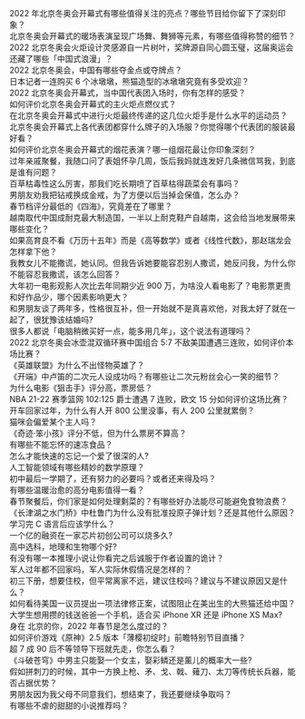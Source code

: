 2022 年北京冬奥会开幕式有哪些值得关注的亮点？哪些节目给你留下了深刻印象？  
北京冬奥会开幕式的暖场表演呈现广场舞、舞狮等元素，有哪些值得称赞的细节？  
2022 北京冬奥会火炬设计灵感源自一片树叶，奖牌源自同心圆玉璧，这届奥运会还藏了哪些「中国式浪漫」？  
2022 北京冬奥会，中国有哪些夺金点或夺牌点？  
日本记者一连购买 6 个冰墩墩，熊猫造型的冰墩墩究竟有多受欢迎？  
2022 北京冬奥会开幕式，当中国代表团入场时，你有怎样的感受？  
如何评价北京冬奥会开幕式的主火炬点燃仪式？  
在北京冬奥会开幕式中进行火炬最终传递的这几位火炬手是什么水平的运动员？  
北京冬奥会开幕式上各代表团都穿什么牌子的入场服？你觉得哪个代表团的服装最好看？  
如何评价北京冬奥会开幕式的烟花表演？哪一组烟花最让你印象深刻？  
过年亲戚聚餐，我随口问了表姐怀孕几周，饭后我妈就连发好几条微信骂我，到底是谁有问题？  
百草枯毒性这么厉害，那我们吃长期喷了百草枯得蔬菜会有事吗？  
男朋友劝我把钻戒换成金戒，为了方便以后当掉会保值，怎么办？  
春节档评分最低的《四海》，究竟差在了哪里？  
越南取代中国成耐克最大制造国，一半以上耐克鞋产自越南，这会给当地发展带来哪些变化？  
如果高育良不看《万历十五年》而是《高等数学》或者《线性代数》，那赵瑞龙会怎样拿下他？  
我教女儿不能撒谎，她认同。但我告诉她要能容忍别人撒谎，她反问我，为什么你不能容忍我撒谎，该怎么回答？  
大年初一电影观影人次比去年同期少近 900 万，为啥没人看电影了？电影票更贵和好作品少，哪个因素影响更大？  
和男朋友谈了两年多，性格很互补，但一开始就不是真喜欢他，对我太好了就在一起了，很犹豫该结婚吗?  
很多人都说「电脑稍微买好一点，能多用几年」，这个说法有道理吗？  
2022 北京冬奥会冰壶混双循环赛中国组合 5:7 不敌美国遭遇三连败，如何评价本场比赛？  
《英雄联盟》为什么不出怪物英雄了？  
《开端》中卢笛的二次元人设成功吗？有哪些让二次元粉丝会心一笑的细节？  
为什么电影《狙击手》评分高，票房低？  
NBA 21-22 赛季篮网 102:125 爵士遭遇 7 连败，欧文 15 分如何评价这场比赛？  
开车回家过年，为什么有人开 800 公里没事，有人 200 公里就累倒？  
猫咪会偏爱某个主人吗？  
《奇迹·笨小孩》评分不低，但为什么票房不算高？  
有哪些不能忘怀的速冻食品？  
怎么才能快速的忘记一个爱了很深的人?  
人工智能领域有哪些精妙的数学原理？  
初中最后一学期了，还有努力的必要吗？或者还来得及吗？  
有哪些温暖治愈的高分电影值得一看？  
春节聚餐后，你们家是如何处理剩菜的？有哪些好办法能尽可能避免食物浪费？  
《长津湖之水门桥》中杜鲁门为什么没有批准投原子弹计划？还是其他什么原因？  
学习完 C 语言后应该学什么？  
一个亿的融资在一家芯片初创公司可以烧多久?  
高中选科，地理和生物哪个好?  
有没有哪一本推理小说让你看完之后诚服于作者设置的诡计？  
军人过年都不回家吗，军人实际休假情况是怎样的？  
初三下册，想要住校，但平常离家不远，建议住校吗？建议与不建议原因又是什么？  
如何看待美国一议员提出一项法律修正案，试图阻止在美出生的大熊猫还给中国？  
大学生想用攒的钱送爸爸一个手机，适合买 iPhone XR 还是 iPhone XS Max?  
身在  北京的你，2022 年春节是怎么度过的？  
如何评价游戏《原神》2.5 版本「薄樱初绽时」前瞻特别节目直播？  
超 7 成 90 后不等领导下班就先走，你怎么看？  
《斗破苍穹》中男主只能娶一个女主，娶彩鳞还是薰儿的概率大一些?  
假如拼刺刀的时候，其中一方换上枪、矛、戈、戟、薙刀、太刀等传统长兵器，能否占据优势？  
男朋友因为我父母不同意我们，想结束了，我还要继续争取吗？  
有哪些不虐的甜甜的小说推荐吗？  
